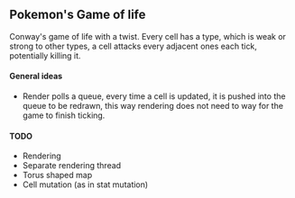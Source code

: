 ## Pokemon's Game of life

Conway's game of life with a twist.
Every cell has a type, which is weak or strong to other types, a cell attacks
every adjacent ones each tick, potentially killing it.

#### General ideas
- Render polls a queue, every time a cell is updated, it is pushed into the queue to be
redrawn, this way rendering does not need to way for the game to finish ticking.

#### TODO
- Rendering
- Separate rendering thread
- Torus shaped map
- Cell mutation (as in stat mutation)

